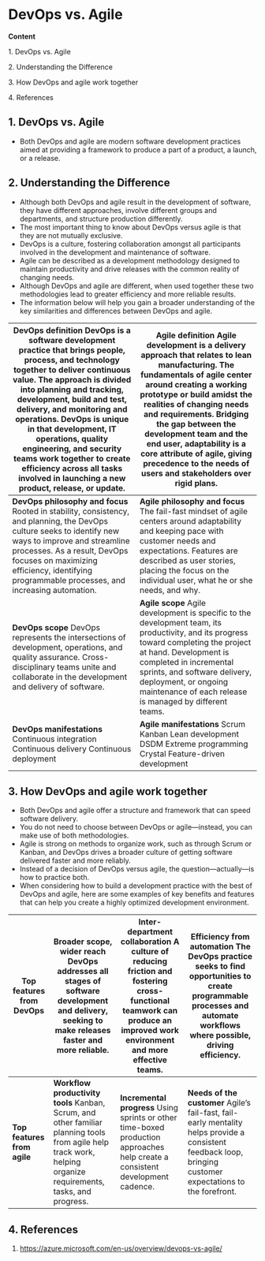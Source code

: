 # DevOps vs. Agile

**Content**

1\. DevOps vs. Agile

2\. Understanding the Difference

3\. How DevOps and agile work together

4\. References

## 1. DevOps vs. Agile

-   Both DevOps and agile are modern software development practices aimed at providing a framework to produce a part of a product, a launch, or a release.

## 2. Understanding the Difference

-   Although both DevOps and agile result in the development of software, they have different approaches, involve different groups and departments, and structure production differently.
-   The most important thing to know about DevOps versus agile is that they are not mutually exclusive.
-   DevOps is a culture, fostering collaboration amongst all participants involved in the development and maintenance of software.
-   Agile can be described as a development methodology designed to maintain productivity and drive releases with the common reality of changing needs.
-   Although DevOps and agile are different, when used together these two methodologies lead to greater efficiency and more reliable results.
-   The information below will help you gain a broader understanding of the key similarities and differences between DevOps and agile.

| **DevOps definition**  DevOps is a software development practice that brings people, process, and technology together to deliver continuous value.  The approach is divided into planning and tracking, development, build and test, delivery, and monitoring and operations.  DevOps is unique in that development, IT operations, quality engineering, and security teams work together to create efficiency across all tasks involved in launching a new product, release, or update. | **Agile definition**  Agile development is a delivery approach that relates to lean manufacturing.  The fundamentals of agile center around creating a working prototype or build amidst the realities of changing needs and requirements.  Bridging the gap between the development team and the end user, adaptability is a core attribute of agile, giving precedence to the needs of users and stakeholders over rigid plans. |
|------------------------------------------------------------------------------------------------------------------------------------------------------------------------------------------------------------------------------------------------------------------------------------------------------------------------------------------------------------------------------------------------------------------------------------------------------------------------------------------|-----------------------------------------------------------------------------------------------------------------------------------------------------------------------------------------------------------------------------------------------------------------------------------------------------------------------------------------------------------------------------------------------------------------------------------|
| **DevOps philosophy and focus** Rooted in stability, consistency, and planning, the DevOps culture seeks to identify new ways to improve and streamline processes.  As a result, DevOps focuses on maximizing efficiency, identifying programmable processes, and increasing automation.                                                                                                                                                                                                 | **Agile philosophy and focus**  The fail-fast mindset of agile centers around adaptability and keeping pace with customer needs and expectations. Features are described as user stories, placing the focus on the individual user, what he or she needs, and why.                                                                                                                                                                |
| **DevOps scope**  DevOps represents the intersections of development, operations, and quality assurance.  Cross-disciplinary teams unite and collaborate in the development and delivery of software.                                                                                                                                                                                                                                                                                    | **Agile scope**  Agile development is specific to the development team, its productivity, and its progress toward completing the project at hand.  Development is completed in incremental sprints, and software delivery, deployment, or ongoing maintenance of each release is managed by different teams.                                                                                                                      |
| **DevOps manifestations**  Continuous integration  Continuous delivery  Continuous deployment                                                                                                                                                                                                                                                                                                                                                                                            | **Agile manifestations** Scrum  Kanban  Lean development  DSDM  Extreme programming  Crystal  Feature-driven development                                                                                                                                                                                                                                                                                                          |

## 3. How DevOps and agile work together

-   Both DevOps and agile offer a structure and framework that can speed software delivery.
-   You do not need to choose between DevOps or agile—instead, you can make use of both methodologies.
-   Agile is strong on methods to organize work, such as through Scrum or Kanban, and DevOps drives a broader culture of getting software delivered faster and more reliably.
-   Instead of a decision of DevOps versus agile, the question—actually—is how to practice both.
-   When considering how to build a development practice with the best of DevOps and agile, here are some examples of key benefits and features that can help you create a highly optimized development environment.

| **Top features from DevOps** | **Broader scope, wider reach**  DevOps addresses all stages of software development and delivery, seeking to make releases faster and more reliable.              | **Inter-department collaboration**  A culture of reducing friction and fostering cross-functional teamwork can produce an improved work environment and more effective teams. | **Efficiency from automation**  The DevOps practice seeks to find opportunities to create programmable processes and automate workflows where possible, driving efficiency. |
|------------------------------|-------------------------------------------------------------------------------------------------------------------------------------------------------------------|-------------------------------------------------------------------------------------------------------------------------------------------------------------------------------|-----------------------------------------------------------------------------------------------------------------------------------------------------------------------------|
| **Top features from agile**  | **Workflow productivity tools**  Kanban, Scrum, and other familiar planning tools from agile help track work, helping organize requirements, tasks, and progress. | **Incremental progress**  Using sprints or other time-boxed production approaches help create a consistent development cadence.                                               | **Needs of the customer** Agile’s fail-fast, fail-early mentality helps provide a consistent feedback loop, bringing customer expectations to the forefront.                |

## 4. References

1.  https://azure.microsoft.com/en-us/overview/devops-vs-agile/

